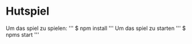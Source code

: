 # Hutspiel

Um das spiel zu spielen:
'''
$ npm install
'''
Um das spiel zu starten
'''
$ npms start
'''